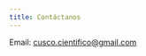 ```yaml
---
title: Contáctanos
---
```


Email: [cusco.cientifico@gmail.com](mailto:cusco.cientifico@gmail.com)

<!--- RECON is headed by an Executive Board. The right person to contact depends on
the nature of your enquiry. Remember that if you just want to have a chat with members of our community, you can freely join our slack organisation [here](https://reconhub.slack.com/join/shared_invite/enQtNDYxNjI5MjAxMTU3LTBjOTc0MmZjY2FmYjk5ZTc3ZWU3YzdkMzRhMDlhNzM5MGVjYzFiMDU5MWIxNTRkYjVkNjY5NTk4ZGNjYjkyYjI), and coming to chat at [reconhub.slack.com](https://reconhub.slack.com). Alternatively, for announcements, job ads etc. consider using our [mailing list](https://mailman.ic.ac.uk/mailman/listinfo/recon-forum). For everything else, see below.


## Specific enquiries

Our *coordinators* are our focal points for some of our main activities. Contact
them in priority if your enquiry relates to one of these topics:

- *field deployment*: [Patrick Keating](mailto:Patrick.Keating@lshtm.ac.uk)

- *methodology*: [Anne Cori](mailto:a.cori@imperial.ac.uk)

- *software development*: [Zhian Kamvar](mailto:zkamvar@gmail.com)

- *training and capacity building*: [Amrish Baidjoe](mailto:amrish.baidjoe@gmail.com)



## General enquiries

For all other enquiries, including questions regarding membership, funding, or
donations, please fill out the form below: 

<form action="https://formspree.io/thibautjombart@gmail.com" method="POST" class="form" id="contact-form">
  <div class="row">
    <div class="col-xs-6">
      <input type="email" name="_replyto" class="form-control input-lg" placeholder="Email" title="Email">
    </div>
    <div class="col-xs-6">
      <input type="text" name="name" class="form-control input-lg" placeholder="Name" title="Name">
    </div>
  </div>
  <input type="hidden" name="_subject" value="General enquiry from RECON website">
  <textarea type="text" name="content" class="form-control input-lg" placeholder="Message" title="Message" required="required" rows="3"></textarea>
  <input type="text" name="_gotcha" style="display:none">
  <input type="hidden" name="_next" value="./contact?message=Your message was sent successfully, thanks!" />
  <button type="submit" class="btn btn-lg btn-primary">Submit</button>
</form> --->
